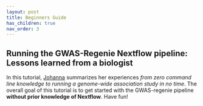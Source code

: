```yaml
---
layout: post
title: Beginners Guide
has_children: true
nav_order: 3
---
```


## Running the GWAS-Regenie Nextflow pipeline: Lessons learned from a biologist

In this tutorial, [Johanna](https://twitter.com/johsr2) summarizes her experiences *from zero command line knowledge to running a genome-wide association study in no time*. The overall goal of this tutorial is to get started with the GWAS-regenie pipeline **without prior knowledge of Nextflow**. Have fun!
